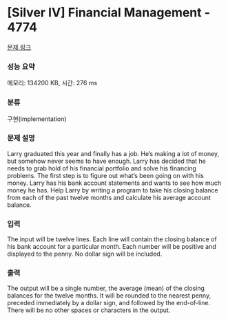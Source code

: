 # [Silver IV] Financial Management - 4774 

[문제 링크](https://www.acmicpc.net/problem/4774) 

### 성능 요약

메모리: 134200 KB, 시간: 276 ms

### 분류

구현(implementation)

### 문제 설명

<p>Larry graduated this year and finally has a job. He’s making a lot of money, but somehow never seems to have enough. Larry has decided that he needs to grab hold of his financial portfolio and solve his financing problems. The first step is to figure out what’s been going on with his money. Larry has his bank account statements and wants to see how much money he has. Help Larry by writing a program to take his closing balance from each of the past twelve months and calculate his average account balance.</p>

### 입력 

 <p>The input will be twelve lines. Each line will contain the closing balance of his bank account for a particular month. Each number will be positive and displayed to the penny. No dollar sign will be included.</p>

### 출력 

 <p>The output will be a single number, the average (mean) of the closing balances for the twelve months. It will be rounded to the nearest penny, preceded immediately by a dollar sign, and followed by the end-of-line. There will be no other spaces or characters in the output.</p>

